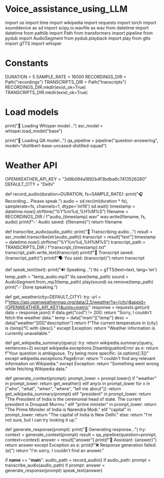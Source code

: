 # Voice_assistance_using_LLM

import os
import time
import wikipedia
import requests
import torch
import sounddevice as sd
import scipy.io.wavfile as wav
from datetime import datetime
from pathlib import Path
from transformers import pipeline
from pydub import AudioSegment
from pydub.playback import play
from gtts import gTTS
import whisper

# Constants
DURATION = 5
SAMPLE_RATE = 16000
RECORDINGS_DIR = Path("recordings")
TRANSCRIPTS_DIR = Path("transcripts")
RECORDINGS_DIR.mkdir(exist_ok=True)
TRANSCRIPTS_DIR.mkdir(exist_ok=True)

# Load models
print("🔄 Loading Whisper model...")
asr_model = whisper.load_model("base")

print("🔄 Loading QA model...")
qa_pipeline = pipeline("question-answering", model="distilbert-base-uncased-distilled-squad")

# Weather API
OPENWEATHER_API_KEY = "3d9b094a1892b4f3bdba6c7413526260"
DEFAULT_CITY = "Delhi"


def record_audio(duration=DURATION, fs=SAMPLE_RATE):
    print("🎧 Recording... Please speak.")
    audio = sd.rec(int(duration * fs), samplerate=fs, channels=1, dtype='int16')
    sd.wait()
    timestamp = datetime.now().strftime("%Y%m%d_%H%M%S")
    filename = RECORDINGS_DIR / f"audio_{timestamp}.wav"
    wav.write(filename, fs, audio)
    print(f"✅ Audio saved: {filename}")
    return filename


def transcribe_audio(audio_path):
    print("📜 Transcribing audio...")
    result = asr_model.transcribe(str(audio_path))
    transcript = result["text"]
    timestamp = datetime.now().strftime("%Y%m%d_%H%M%S")
    transcript_path = TRANSCRIPTS_DIR / f"transcript_{timestamp}.txt"
    transcript_path.write_text(transcript)
    print(f"📄 Transcript saved: {transcript_path}")
    print(f"🗣️ You said: {transcript}")
    return transcript


def speak_text(text):
    print("🔊 Speaking...")
    tts = gTTS(text=text, lang='en')
    temp_path = "temp_audio.mp3"
    tts.save(temp_path)
    sound = AudioSegment.from_mp3(temp_path)
    play(sound)
    os.remove(temp_path)
    print("✅ Done speaking.")


def get_weather(city=DEFAULT_CITY):
    try:
        url = f"https://api.openweathermap.org/data/2.5/weather?q={city}&appid={OPENWEATHER_API_KEY}&units=metric"
        response = requests.get(url)
        data = response.json()
        if data.get("cod") != 200:
            return "Sorry, I couldn't fetch the weather data."
        temp = data["main"]["temp"]
        desc = data["weather"][0]["description"]
        return f"The current temperature in {city} is {temp}°C with {desc}."
    except Exception:
        return "Weather information is currently unavailable."


def get_wikipedia_summary(query):
    try:
        return wikipedia.summary(query, sentences=2)
    except wikipedia.exceptions.DisambiguationError as e:
        return f"Your question is ambiguous. Try being more specific: {e.options[:3]}"
    except wikipedia.exceptions.PageError:
        return "I couldn't find any relevant information on Wikipedia."
    except Exception:
        return "Something went wrong while fetching Wikipedia data."


def generate_context(prompt):
    prompt_lower = prompt.lower()
    if "weather" in prompt_lower:
        return get_weather()
    elif any(x in prompt_lower for x in ["who", "what", "when", "where", "tell me about"]):
        return get_wikipedia_summary(prompt)
    elif "president" in prompt_lower:
        return "The President of India is the ceremonial head of state. The current president is Droupadi Murmu."
    elif "prime minister" in prompt_lower:
        return "The Prime Minister of India is Narendra Modi."
    elif "capital" in prompt_lower:
        return "The capital of India is New Delhi."
    else:
        return "I'm not sure, but I can try looking it up."


def generate_response(prompt):
    print("🤖 Generating response...")
    try:
        context = generate_context(prompt)
        result = qa_pipeline(question=prompt, context=context)
        answer = result["answer"]
        print(f"🤖 Assistant: {answer}")
        return answer
    except Exception as e:
        print(f"❌ Response generation failed: {e}")
        return "I'm sorry, I couldn't find an answer."


if __name__ == "__main__":
    audio_path = record_audio()
    if audio_path:
        prompt = transcribe_audio(audio_path)
        if prompt:
            answer = generate_response(prompt)
            speak_text(answer)
